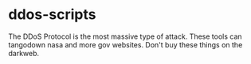 # ddos-scripts
 The DDoS Protocol is the most massive type of attack. These tools can tangodown nasa and more gov websites. Don't buy these things on the darkweb. 
